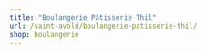 ```yaml
---
title: "Boulangerie Pâtisserie Thil"
url: /saint-avold/boulangerie-patisserie-thil/
shop: boulangerie
---
```

